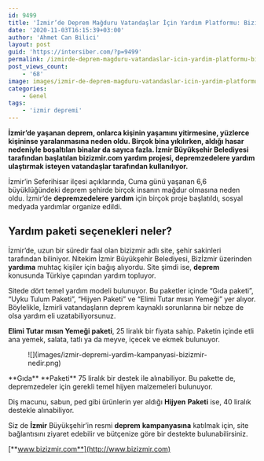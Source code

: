 ```yaml
---
id: 9499
title: 'İzmir’de Deprem Mağduru Vatandaşlar İçin Yardım Platformu: Bizizmir.com'
date: '2020-11-03T16:15:39+03:00'
author: 'Ahmet Can Bilici'
layout: post
guid: 'https://intersiber.com/?p=9499'
permalink: /izmirde-deprem-magduru-vatandaslar-icin-yardim-platformu-bizizmir-com/
post_views_count:
    - '68'
image: images/izmir-de-deprem-magduru-vatandaslar-icin-yardim-platformu-bizizmir-com.png
categories:
    - Genel
tags:
    - 'izmir depremi'
---
```


**İzmir’de yaşanan deprem, onlarca kişinin yaşamını yitirmesine, yüzlerce kişininse yaralanmasına neden oldu. Birçok bina yıkılırken, aldığı hasar nedeniyle boşaltılan binalar da sayıca fazla. İzmir Büyükşehir Belediyesi tarafından başlatılan bizizmir.com yardım projesi, depremzedelere yardım ulaştırmak isteyen vatandaşlar tarafından kullanılıyor.**

İzmir’in Seferihisar ilçesi açıklarında, Cuma günü yaşanan 6,6 büyüklüğündeki deprem şehirde birçok insanın mağdur olmasına neden oldu. İzmir’de **depremzedelere** **yardım** için birçok proje başlatıldı, sosyal medyada yardımlar organize edildi.

## Yardım paketi seçenekleri neler?

İzmir’de, uzun bir süredir faal olan bizizmir adlı site, şehir sakinleri tarafından biliniyor. Nitekim İzmir Büyükşehir Belediyesi, Bizİzmir üzerinden **yardıma** muhtaç kişiler için bağış alıyordu. Site şimdi ise, **deprem** konusunda Türkiye çapından yardım topluyor.

Sitede dört temel yardım modeli bulunuyor. Bu paketler içinde “Gıda paketi”, “Uyku Tulum Paketi”, “Hijyen Paketi” ve “Elimi Tutar mısın Yemeği” yer alıyor. Böylelikle, İzmirli vatandaşların deprem kaynaklı sorunlarına bir nebze de olsa yardım eli uzatabiliyorsunuz.

**Elimi Tutar mısın Yemeği paketi**, 25 liralık bir fiyata sahip. Paketin içinde etli ana yemek, salata, tatlı ya da meyve, içecek ve ekmek bulunuyor.

<figure class="wp-block-image size-large">![](images/izmir-depremi-yardim-kampanyasi-bizizmir-nedir.png)</figure>**Gıda** **Paketi** 75 liralık bir destek ile alınabiliyor. Bu pakette de, depremzedeler için gerekli temel hijyen malzemeleri bulunuyor.

Diş macunu, sabun, ped gibi ürünlerin yer aldığı **Hijyen** **Paketi** ise, 40 liralık destekle alınabiliyor.

Siz de **İzmir** Büyükşehir’in resmi **deprem** **kampanyasına** katılmak için, site bağlantısını ziyaret edebilir ve bütçenize göre bir destekte bulunabilirsiniz.

[**www.bizizmir.com**](http://www.bizizmir.com)